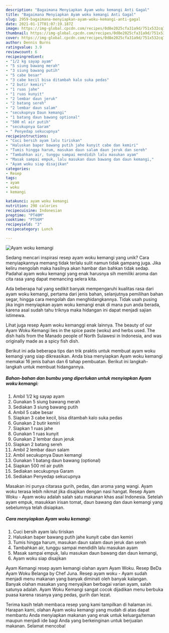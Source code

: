 ```yaml
---
description: "Bagaimana Menyiapkan Ayam woku kemangi Anti Gagal"
title: "Bagaimana Menyiapkan Ayam woku kemangi Anti Gagal"
slug: 2959-bagaimana-menyiapkan-ayam-woku-kemangi-anti-gagal
date: 2021-01-17T01:07:19.187Z
image: https://img-global.cpcdn.com/recipes/0d8e2025cfa31a9d/751x532cq70/ayam-woku-kemangi-foto-resep-utama.jpg
thumbnail: https://img-global.cpcdn.com/recipes/0d8e2025cfa31a9d/751x532cq70/ayam-woku-kemangi-foto-resep-utama.jpg
cover: https://img-global.cpcdn.com/recipes/0d8e2025cfa31a9d/751x532cq70/ayam-woku-kemangi-foto-resep-utama.jpg
author: Dennis Burns
ratingvalue: 3.9
reviewcount: 6
recipeingredient:
- "1/2 kg sayap ayam"
- "5 siung bawang merah"
- "3 siung bawang putih"
- "5 cabe besar"
- "3 cabe kecil bisa ditambah kalo suka pedas"
- "2 butir kemiri"
- "1 ruas jahe"
- "1 ruas kunyit"
- "2 lembar daun jeruk"
- "2 batang sereh"
- "2 lembar daun salam"
- "secukupnya Daun kemangi"
- "1 batang daun bawang optional"
- "500 ml air putih"
- "secukupnya Garam"
- " Penyedap sekucupnya"
recipeinstructions:
- "Cuci bersih ayam lalu tiriskan"
- "Haluskan baper bawang putih jahe kunyit cabe dan kemiri"
- "Tumis hingga harum, masukan daun salam daun jeruk dan sereh"
- "Tambahkan air, tunggu sampai mendidih lalu masukan ayam"
- "Masak sampai empuk, lalu masukan daun bawang dan daun kemangi,"
- "Ayam woku siap disajikan"
categories:
- Resep
tags:
- ayam
- woku
- kemangi

katakunci: ayam woku kemangi 
nutrition: 298 calories
recipecuisine: Indonesian
preptime: "PT40M"
cooktime: "PT56M"
recipeyield: "3"
recipecategory: Lunch

---
```



![Ayam woku kemangi](https://img-global.cpcdn.com/recipes/0d8e2025cfa31a9d/751x532cq70/ayam-woku-kemangi-foto-resep-utama.jpg)

Sedang mencari inspirasi resep ayam woku kemangi yang unik? Cara menyiapkannya memang tidak terlalu sulit namun tidak gampang juga. Jika keliru mengolah maka hasilnya akan hambar dan bahkan tidak sedap. Padahal ayam woku kemangi yang enak harusnya sih memiliki aroma dan cita rasa yang dapat memancing selera kita.

Ada beberapa hal yang sedikit banyak mempengaruhi kualitas rasa dari ayam woku kemangi, pertama dari jenis bahan, selanjutnya pemilihan bahan segar, hingga cara mengolah dan menghidangkannya. Tidak usah pusing jika ingin menyiapkan ayam woku kemangi enak di mana pun anda berada, karena asal sudah tahu triknya maka hidangan ini dapat menjadi sajian istimewa.

Lihat juga resep Ayam woku kemanggi enak lainnya. The beauty of our Ayam Woku Kemangi lies in the spice paste (woku) and herbs used. The dish hails from the Manado people of North Sulawesi in Indonesia, and was originally made as a spicy fish dish.


Berikut ini ada beberapa tips dan trik praktis untuk membuat ayam woku kemangi yang siap dikreasikan. Anda bisa menyiapkan Ayam woku kemangi memakai 16 jenis bahan dan 6 tahap pembuatan. Berikut ini langkah-langkah untuk membuat hidangannya.

<!--inarticleads1-->

##### Bahan-bahan dan bumbu yang diperlukan untuk menyiapkan Ayam woku kemangi:

1. Ambil 1/2 kg sayap ayam
1. Gunakan 5 siung bawang merah
1. Sediakan 3 siung bawang putih
1. Ambil 5 cabe besar
1. Siapkan 3 cabe kecil, bisa ditambah kalo suka pedas
1. Gunakan 2 butir kemiri
1. Siapkan 1 ruas jahe
1. Gunakan 1 ruas kunyit
1. Gunakan 2 lembar daun jeruk
1. Siapkan 2 batang sereh
1. Ambil 2 lembar daun salam
1. Ambil secukupnya Daun kemangi
1. Gunakan 1 batang daun bawang (optional)
1. Siapkan 500 ml air putih
1. Sediakan secukupnya Garam
1. Sediakan  Penyedap sekucupnya


Masakan ini punya citarasa gurih, pedas, dan aroma yang wangi. Ayam woku terasa lebih nikmat jika disajikan dengan nasi hangat. Resep Ayam Woku - Ayam woku adalah salah satu makanan khas asal Indonesia. Setelah ayam empuk, masukkan irisan tomat, daun bawang dan daun kemangi yang sebelumnya telah disiapkan. 

<!--inarticleads2-->

##### Cara menyiapkan Ayam woku kemangi:

1. Cuci bersih ayam lalu tiriskan
1. Haluskan baper bawang putih jahe kunyit cabe dan kemiri
1. Tumis hingga harum, masukan daun salam daun jeruk dan sereh
1. Tambahkan air, tunggu sampai mendidih lalu masukan ayam
1. Masak sampai empuk, lalu masukan daun bawang dan daun kemangi,
1. Ayam woku siap disajikan


Ayam Kemangi resep ayam kemangi olahan ayam Ayam Woku. Resep BeDa Ayam Woku Belanga by Chef Juna. Resep ayam woku - Ayam sudah menjadi menu makanan yang banyak diminati oleh banyak kalangan. Banyak olahan masakan yang menyajikan berbagai varian ayam, salah satunya adalah. Ayam Woku Kemangi sangat cocok dijadikan menu berbuka puasa karena rasanya yang pedas, gurih dan lezat. 

Terima kasih telah membaca resep yang kami tampilkan di halaman ini. Harapan kami, olahan Ayam woku kemangi yang mudah di atas dapat membantu Anda menyiapkan makanan yang enak untuk keluarga/teman maupun menjadi ide bagi Anda yang berkeinginan untuk berjualan makanan. Selamat mencoba!

